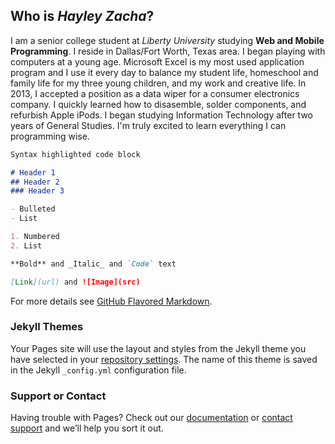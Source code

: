 ## Who is *Hayley Zacha*?

I am a senior college student at *Liberty University* studying **Web and Mobile Programming**.  I reside in Dallas/Fort Worth, Texas area. I began playing with computers at a young age. Microsoft Excel is my most used application program and I use it every day to balance my student life, homeschool and family life for my three young children, and my work and creative life. In 2013, I accepted a position as a data wiper for a consumer electronics company. I quickly learned how to disasemble, solder components, and refurbish Apple iPods. I began studying Information Technology after two years of General Studies. I'm truly excited to learn everything I can programming wise. 



```markdown
Syntax highlighted code block

# Header 1
## Header 2
### Header 3

- Bulleted
- List

1. Numbered
2. List

**Bold** and _Italic_ and `Code` text

[Link](url) and ![Image](src)
```

For more details see [GitHub Flavored Markdown](https://guides.github.com/features/mastering-markdown/).

### Jekyll Themes

Your Pages site will use the layout and styles from the Jekyll theme you have selected in your [repository settings](https://github.com/hayleyzacha/hayleyzacha.github.io/settings). The name of this theme is saved in the Jekyll `_config.yml` configuration file.

### Support or Contact

Having trouble with Pages? Check out our [documentation](https://help.github.com/categories/github-pages-basics/) or [contact support](https://github.com/contact) and we’ll help you sort it out.
